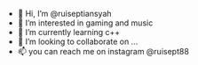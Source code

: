 - 👋 Hi, I’m @ruiseptiansyah
- 👀 I’m interested in gaming  and music
- 🌱 I’m currently learning c++
- 💞️ I’m looking to collaborate on ...
- 📫 you can reach me on instagram @ruisept88

<!---
ruiseptiansyah/ruiseptiansyah is a ✨ special ✨ repository because its `README.md` (this file) appears on your GitHub profile.
You can click the Preview link to take a look at your changes.
--->
